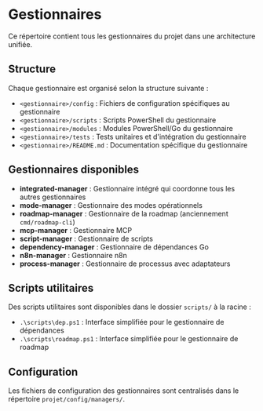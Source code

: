 # Gestionnaires

Ce répertoire contient tous les gestionnaires du projet dans une architecture unifiée.

## Structure

Chaque gestionnaire est organisé selon la structure suivante :

- `<gestionnaire>/config` : Fichiers de configuration spécifiques au gestionnaire
- `<gestionnaire>/scripts` : Scripts PowerShell du gestionnaire  
- `<gestionnaire>/modules` : Modules PowerShell/Go du gestionnaire
- `<gestionnaire>/tests` : Tests unitaires et d'intégration du gestionnaire
- `<gestionnaire>/README.md` : Documentation spécifique du gestionnaire

## Gestionnaires disponibles

- **integrated-manager** : Gestionnaire intégré qui coordonne tous les autres gestionnaires
- **mode-manager** : Gestionnaire des modes opérationnels
- **roadmap-manager** : Gestionnaire de la roadmap (anciennement `cmd/roadmap-cli`)
- **mcp-manager** : Gestionnaire MCP
- **script-manager** : Gestionnaire de scripts
- **dependency-manager** : Gestionnaire de dépendances Go
- **n8n-manager** : Gestionnaire n8n
- **process-manager** : Gestionnaire de processus avec adaptateurs

## Scripts utilitaires

Des scripts utilitaires sont disponibles dans le dossier `scripts/` à la racine :

- `.\scripts\dep.ps1` : Interface simplifiée pour le gestionnaire de dépendances
- `.\scripts\roadmap.ps1` : Interface simplifiée pour le gestionnaire de roadmap

## Configuration

Les fichiers de configuration des gestionnaires sont centralisés dans le répertoire `projet/config/managers/`.
